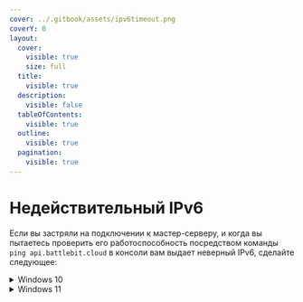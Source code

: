 ```yaml
---
cover: ../.gitbook/assets/ipv6timeout.png
coverY: 0
layout:
  cover:
    visible: true
    size: full
  title:
    visible: true
  description:
    visible: false
  tableOfContents:
    visible: true
  outline:
    visible: true
  pagination:
    visible: true
---
```


# Недействительный IPv6

Если вы застряли на подключении к мастер-серверу, и когда вы пытаетесь проверить его работоспособность посредством команды `ping api.battlebit.cloud` в консоли вам выдает неверный IPv6, сделайте следующее:

<details>

<summary>Windows 10</summary>

1. Перейдите в Параметры Windows и нажмите на "Сеть и Интернет".

<img src="../.gitbook/assets/network.png" alt="" data-size="original">

2. Выберите "Настройка параметров адаптера".

<img src="../.gitbook/assets/adapter.png" alt="" data-size="original">

3. Нажмите ПКМ по вашей основной сети, затем выберите "Свойства".

<img src="../.gitbook/assets/adapterproperties.png" alt="" data-size="original">

4. Выключите "IP версии 6 (TCP/IPv6)" и нажмите ОК.

<img src="../.gitbook/assets/disableipv6.png" alt="" data-size="original">

</details>

<details>

<summary>Windows 11</summary>

1. Перейдите в параметры Windows 11 и нажмите на вкладку "Сеть и Интернет".

<img src="../.gitbook/assets/w11network.png" alt="" data-size="original">

2. Нажмите на "Дополнительные сетевые параметры".

<img src="../.gitbook/assets/w11advancednetworkoptions.png" alt="" data-size="original">

3. Чуть ниже нажмите на "Дополнительные параметры сетевого адаптера".

<img src="../.gitbook/assets/w11moreoptions.png" alt="" data-size="original">

4. Нажмите ПКМ по вашей основной сети, затем выберите "Свойства".

<img src="../.gitbook/assets/w11networkproperties.png" alt="" data-size="original">

5. Выключите "IP версии 6 (TCP/IPv6)" и нажмите ОК.

<img src="../.gitbook/assets/w11disableipv6.png" alt="" data-size="original">

</details>
